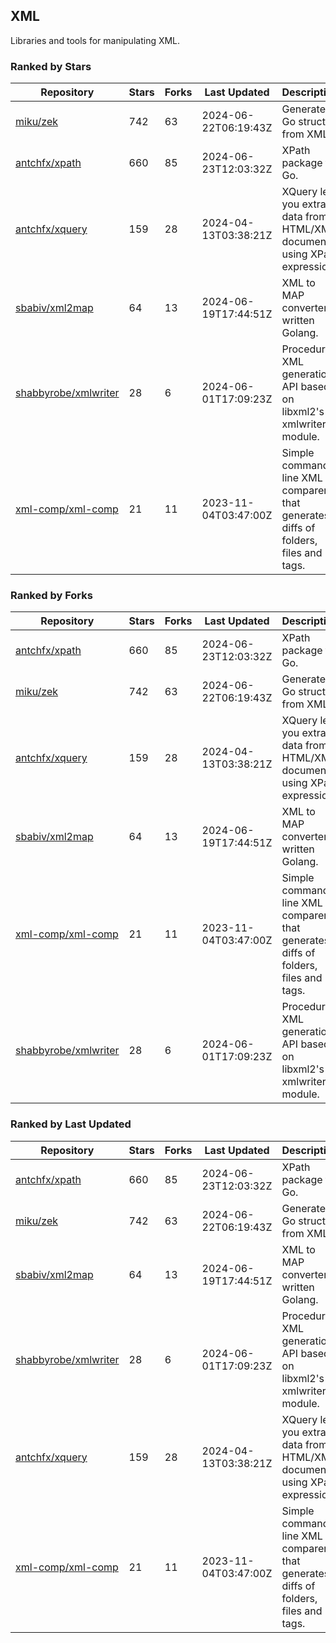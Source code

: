 ## XML

Libraries and tools for manipulating XML.

### Ranked by Stars

| Repository | Stars | Forks | Last Updated | Description | 
|------------|-------|-------|--------------|-------------|
| [miku/zek](https://github.com/miku/zek) | 742 | 63 | 2024-06-22T06:19:43Z |  Generate a Go struct from XML. |
| [antchfx/xpath](https://github.com/antchfx/xpath) | 660 | 85 | 2024-06-23T12:03:32Z |  XPath package for Go. |
| [antchfx/xquery](https://github.com/antchfx/xquery) | 159 | 28 | 2024-04-13T03:38:21Z |  XQuery lets you extract data from HTML/XML documents using XPath expression. |
| [sbabiv/xml2map](https://github.com/sbabiv/xml2map) | 64 | 13 | 2024-06-19T17:44:51Z |  XML to MAP converter written Golang. |
| [shabbyrobe/xmlwriter](https://github.com/shabbyrobe/xmlwriter) | 28 | 6 | 2024-06-01T17:09:23Z |  Procedural XML generation API based on libxml2's xmlwriter module. |
| [xml-comp/xml-comp](https://github.com/xml-comp/xml-comp) | 21 | 11 | 2023-11-04T03:47:00Z |  Simple command line XML comparer that generates diffs of folders, files and tags. |

### Ranked by Forks

| Repository | Stars | Forks | Last Updated | Description | 
|------------|-------|-------|--------------|-------------|
| [antchfx/xpath](https://github.com/antchfx/xpath) | 660 | 85 | 2024-06-23T12:03:32Z |  XPath package for Go. |
| [miku/zek](https://github.com/miku/zek) | 742 | 63 | 2024-06-22T06:19:43Z |  Generate a Go struct from XML. |
| [antchfx/xquery](https://github.com/antchfx/xquery) | 159 | 28 | 2024-04-13T03:38:21Z |  XQuery lets you extract data from HTML/XML documents using XPath expression. |
| [sbabiv/xml2map](https://github.com/sbabiv/xml2map) | 64 | 13 | 2024-06-19T17:44:51Z |  XML to MAP converter written Golang. |
| [xml-comp/xml-comp](https://github.com/xml-comp/xml-comp) | 21 | 11 | 2023-11-04T03:47:00Z |  Simple command line XML comparer that generates diffs of folders, files and tags. |
| [shabbyrobe/xmlwriter](https://github.com/shabbyrobe/xmlwriter) | 28 | 6 | 2024-06-01T17:09:23Z |  Procedural XML generation API based on libxml2's xmlwriter module. |

### Ranked by Last Updated

| Repository | Stars | Forks | Last Updated | Description | 
|------------|-------|-------|--------------|-------------|
| [antchfx/xpath](https://github.com/antchfx/xpath) | 660 | 85 | 2024-06-23T12:03:32Z |  XPath package for Go. |
| [miku/zek](https://github.com/miku/zek) | 742 | 63 | 2024-06-22T06:19:43Z |  Generate a Go struct from XML. |
| [sbabiv/xml2map](https://github.com/sbabiv/xml2map) | 64 | 13 | 2024-06-19T17:44:51Z |  XML to MAP converter written Golang. |
| [shabbyrobe/xmlwriter](https://github.com/shabbyrobe/xmlwriter) | 28 | 6 | 2024-06-01T17:09:23Z |  Procedural XML generation API based on libxml2's xmlwriter module. |
| [antchfx/xquery](https://github.com/antchfx/xquery) | 159 | 28 | 2024-04-13T03:38:21Z |  XQuery lets you extract data from HTML/XML documents using XPath expression. |
| [xml-comp/xml-comp](https://github.com/xml-comp/xml-comp) | 21 | 11 | 2023-11-04T03:47:00Z |  Simple command line XML comparer that generates diffs of folders, files and tags. |


